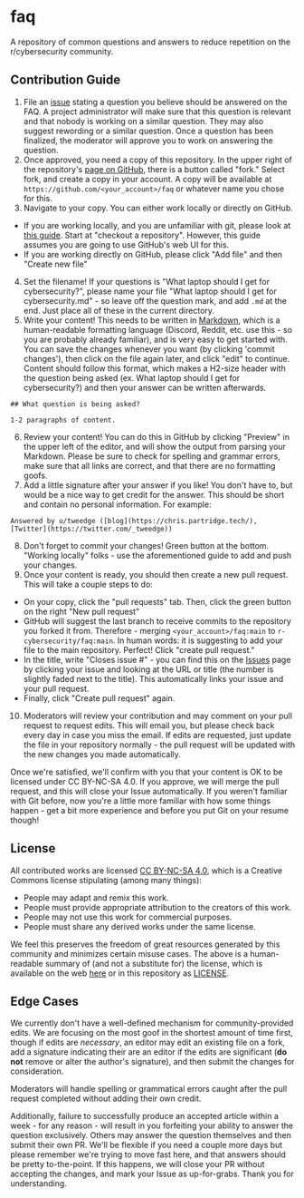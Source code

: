 # faq
A repository of common questions and answers to reduce repetition on the r/cybersecurity community.

## Contribution Guide

1. File an [issue](https://github.com/r-cybersecurity/faq/issues) stating a question you believe should be answered on the FAQ. A project administrator will make sure that this question is relevant and that nobody is working on a similar question. They may also suggest rewording or a similar question. Once a question has been finalized, the moderator will approve you to work on answering the question.
2. Once approved, you need a copy of this repository. In the upper right of the repository's [page on GitHub](https://github.com/r-cybersecurity/faq), there is a button called "fork." Select fork, and create a copy in your account. A copy will be available at `https://github.com/<your_account>/faq` or whatever name you chose for this.
3. Navigate to your copy. You can either work locally or directly on GitHub.
  * If you are working locally, and you are unfamiliar with git, please look at [this guide](https://rogerdudler.github.io/git-guide/). Start at "checkout a repository". However, this guide assumes you are going to use GitHub's web UI for this.
  * If you are working directly on GitHub, please click "Add file" and then "Create new file"
4. Set the filename! If your questions is "What laptop should I get for cybersecurity?", please name your file "What laptop should I get for cybersecurity.md" - so leave off the question mark, and add `.md` at the end. Just place all of these in the current directory.
5. Write your content! This needs to be written in [Markdown](https://www.markdownguide.org/basic-syntax/), which is a human-readable formatting language (Discord, Reddit, etc. use this - so you are probably already familiar), and is very easy to get started with. You can save the changes whenever you want (by clicking 'commit changes'), then click on the file again later, and click "edit" to continue. Content should follow this format, which makes a H2-size header with the question being asked (ex. What laptop should I get for cybersecurity?) and then your answer can be written afterwards.
```
## What question is being asked?

1-2 paragraphs of content.
```
6. Review your content! You can do this in GitHub by clicking "Preview" in the upper left of the editor, and will show the output from parsing your Markdown. Please be sure to check for spelling and grammar errors, make sure that all links are correct, and that there are no formatting goofs.
7. Add a little signature after your answer if you like! You don't have to, but would be a nice way to get credit for the answer. This should be short and contain no personal information. For example:
```
Answered by u/tweedge ([blog](https://chris.partridge.tech/), [Twitter](https://twitter.com/_tweedge))
```
8. Don't forget to commit your changes! Green button at the bottom. "Working locally" folks - use the aforementioned guide to add and push your changes.
9. Once your content is ready, you should then create a new pull request. This will take a couple steps to do:
  * On your copy, click the "pull requests" tab. Then, click the green button on the right "New pull request"
  * GitHub will suggest the last branch to receive commits to the repository you forked it from. Therefore - merging `<your_account>/faq:main` to `r-cybersecurity/faq:main`. In human words: it is suggesting to add your file to the main repository. Perfect! Click "create pull request."
  * In the title, write "Closes issue #<your issue number>" - you can find this on the [Issues](https://github.com/r-cybersecurity/faq/issues) page by clicking your issue and looking at the URL or title (the number is slightly faded next to the title). This automatically links your issue and your pull request.
  * Finally, click "Create pull request" again.
10. Moderators will review your contribution and may comment on your pull request to request edits. This will email you, but please check back every day in case you miss the email. If edits are requested, just update the file in your repository normally - the pull request will be updated with the new changes you made automatically.

Once we're satisfied, we'll confirm with you that your content is OK to be licensed under CC BY-NC-SA 4.0. If you approve, we will merge the pull request, and this will close your Issue automatically. If you weren't familiar with Git before, now you're a little more familiar with how some things happen - get a bit more experience and before you put Git on your resume though!

## License

All contributed works are licensed [CC BY-NC-SA 4.0](https://creativecommons.org/licenses/by-nc-sa/4.0/), which is a Creative Commons license stipulating (among many things):

* People may adapt and remix this work.
* People must provide appropriate attribution to the creators of this work.
* People may not use this work for commercial purposes.
* People must share any derived works under the same license.

We feel this preserves the freedom of great resources generated by this community and minimizes certain misuse cases. The above is a human-readable summary of (and not a substitute for) the license, which is available on the web [here](https://creativecommons.org/licenses/by-nc-sa/4.0/legalcode) or in this repository as [LICENSE](https://github.com/r-cybersecurity/faq/blob/main/LICENSE).

## Edge Cases

We currently don't have a well-defined mechanism for community-provided edits. We are focusing on the most goof in the shortest amount of time first, though if edits are *necessary*, an editor may edit an existing file on a fork, add a signature indicating their are an editor if the edits are significant (**do not** remove or alter the author's signature), and then submit the changes for consideration.

Moderators will handle spelling or grammatical errors caught after the pull request completed without adding their own credit.

Additionally, failure to successfully produce an accepted article within a week - for any reason - will result in you forfeiting your ability to answer the question exclusively. Others may answer the question themselves and then submit their own PR. We'll be flexible if you need a couple more days but please remember we're trying to move fast here, and that answers should be pretty to-the-point. If this happens, we will close your PR without accepting the changes, and mark your Issue as up-for-grabs. Thank you for understanding.
